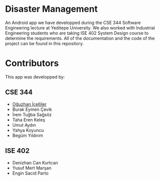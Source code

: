 # Disaster Management

An Android app we have developped during the CSE 344 Software Engineering lecture at Yeditepe University.
We also worked with Industrial Engineering students who are taking ISE 402 System Design course to determine the requirements.
All of the documentation and the code of the project can be found in this repository.

# Contributors

This app was developped by:

## CSE 344

- [Oğuzhan İçelliler](https://github.com/oawsim)
- Burak Eymen Çevik
- İrem Tuğba Sağsöz
- Taha Eren Keleş
- Umut Aydın
- Yahya Koyuncu
- Begüm Yıldırım

## ISE 402

- Denizhan Can Kurtcan
- Yusuf Mert Marşan
- Engin Sacid Parto

